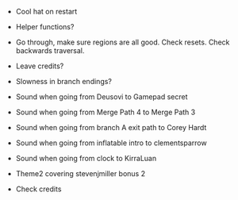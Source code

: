 - Cool hat on restart
- Helper functions?
- Go through, make sure regions are all good. Check resets. Check backwards traversal.

- Leave credits?
- Slowness in branch endings?
- Sound when going from Deusovi to Gamepad secret
- Sound when going from Merge Path 4 to Merge Path 3
- Sound when going from branch A exit path to Corey Hardt
- Sound when going from inflatable intro to clementsparrow
- Sound when going from clock to KirraLuan
- Theme2 covering stevenjmiller bonus 2
- Check credits
